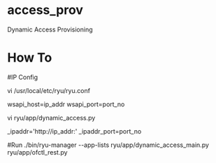 # access_prov
Dynamic Access Provisioning

# How To

#IP Config

vi /usr/local/etc/ryu/ryu.conf

wsapi_host=ip_addr
wsapi_port=port_no

vi ryu/app/dynamic_access.py

_ipaddr='http://ip_addr:'
_ipaddr_port=port_no



#Run
./bin/ryu-manager --app-lists ryu/app/dynamic_access_main.py ryu/app/ofctl_rest.py
